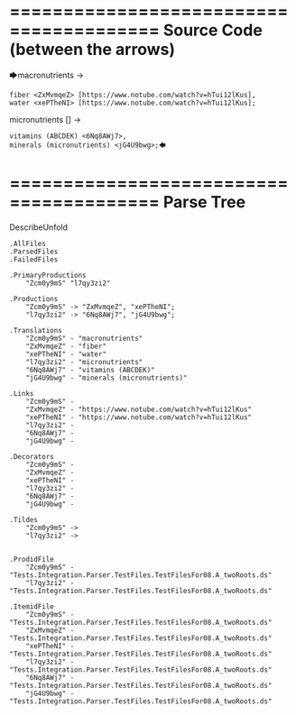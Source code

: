 ========================================
Source Code (between the arrows)
========================================

🡆macronutrients <Zcm0y9mS> ->

    fiber <ZxMvmqeZ> [https://www.notube.com/watch?v=hTui12lKus],
    water <xePTheNI> [https://www.notube.com/watch?v=hTui12lKus];

micronutrients [] <l7qy3zi2>->

    vitamins (ABCDEK) <6Nq8AWj7>,
    minerals (micronutrients) <jG4U9bwg>;🡄

========================================
Parse Tree
========================================
DescribeUnfold

    .AllFiles
    .ParsedFiles
    .FailedFiles

    .PrimaryProductions
        "Zcm0y9mS" "l7qy3zi2" 

    .Productions
        "Zcm0y9mS" -> "ZxMvmqeZ", "xePTheNI";
        "l7qy3zi2" -> "6Nq8AWj7", "jG4U9bwg";

    .Translations
        "Zcm0y9mS" - "macronutrients"
        "ZxMvmqeZ" - "fiber"
        "xePTheNI" - "water"
        "l7qy3zi2" - "micronutrients"
        "6Nq8AWj7" - "vitamins (ABCDEK)"
        "jG4U9bwg" - "minerals (micronutrients)"

    .Links
        "Zcm0y9mS" - 
        "ZxMvmqeZ" - "https://www.notube.com/watch?v=hTui12lKus"
        "xePTheNI" - "https://www.notube.com/watch?v=hTui12lKus"
        "l7qy3zi2" - 
        "6Nq8AWj7" - 
        "jG4U9bwg" - 

    .Decorators
        "Zcm0y9mS" - 
        "ZxMvmqeZ" - 
        "xePTheNI" - 
        "l7qy3zi2" - 
        "6Nq8AWj7" - 
        "jG4U9bwg" - 

    .Tildes
        "Zcm0y9mS" -> 
        "l7qy3zi2" -> 


    .ProdidFile
        "Zcm0y9mS" - "Tests.Integration.Parser.TestFiles.TestFilesFor08.A_twoRoots.ds"
        "l7qy3zi2" - "Tests.Integration.Parser.TestFiles.TestFilesFor08.A_twoRoots.ds"

    .ItemidFile
        "Zcm0y9mS" - "Tests.Integration.Parser.TestFiles.TestFilesFor08.A_twoRoots.ds"
        "ZxMvmqeZ" - "Tests.Integration.Parser.TestFiles.TestFilesFor08.A_twoRoots.ds"
        "xePTheNI" - "Tests.Integration.Parser.TestFiles.TestFilesFor08.A_twoRoots.ds"
        "l7qy3zi2" - "Tests.Integration.Parser.TestFiles.TestFilesFor08.A_twoRoots.ds"
        "6Nq8AWj7" - "Tests.Integration.Parser.TestFiles.TestFilesFor08.A_twoRoots.ds"
        "jG4U9bwg" - "Tests.Integration.Parser.TestFiles.TestFilesFor08.A_twoRoots.ds"

